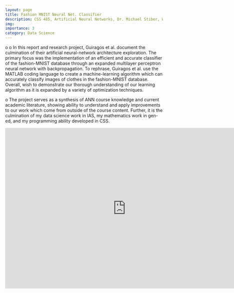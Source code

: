 ```yaml
---
layout: page
title: Fashion MNIST Neural Net. Classifier
description: CSS 485, Artificial Neural Networks, Dr. Michael Stiber, Winter 2021. 
img:
importance: 3
category: Data Science
---
```


o	o	In this report and research project, Guiragos et al. document the culmination of their artificial neural-network architecture exploration. The primary focus was the implementation of an efficient and accurate classifier of the fashion-MNIST database through an expanded multilayer perceptron neural network with backpropagation. To rephrase, Guiragos et al. use the MATLAB coding language to create a machine-learning algorithm which can accurately classify images of clothes in the fashion-MNIST database. Overall, wish to demonstrate our thorough understanding of our learning algorithm as it is expanded by a variety of optimization techniques. 

o The project serves as a synthesis of ANN course knowledge and current academic literature, showing ability to understand and apply improvements to our work which come from outside of the course content. Further, it is the culmination of my data science work in IAS, my mathematics work in gen-ed, and my programming ability developed in CSS.


<iframe src="https://onedrive.live.com/embed?cid=A3620380E3656156&amp;resid=A3620380E3656156%211922&amp;authkey=APXVRVk8k3qRUU4&amp;em=2" width="770px" height="513px" frameborder="0">This is an embedded <a target="_blank" href="https://office.com">Microsoft Office</a> document, powered by <a target="_blank" href="https://office.com/webapps">Office</a>.</iframe>
